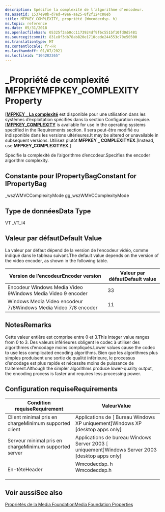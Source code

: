 ```yaml
---
description: Spécifie la complexité de l’algorithme d’encodeur.
ms.assetid: 1537e98b-d7ed-49e6-aa25-8f2f124c88eb
title: MFPKEY_COMPLEXITY, propriété (Wmcodecdsp. h)
ms.topic: reference
ms.date: 05/31/2018
ms.openlocfilehash: 05325f3ab0cc1173924df9f6c551bf10fd0d5481
ms.sourcegitcommit: 831e8f3db78ab820e1710cede244553c70e50500
ms.translationtype: MT
ms.contentlocale: fr-FR
ms.lasthandoff: 01/07/2021
ms.locfileid: "104202365"
---
```

# <a name="mfpkey_complexity-property"></a><span data-ttu-id="e2e1f-103">\_Propriété de complexité MFPKEY</span><span class="sxs-lookup"><span data-stu-id="e2e1f-103">MFPKEY\_COMPLEXITY Property</span></span>

<span data-ttu-id="e2e1f-104">\[[**MFPKEY \_ La complexité**](mfpkey-complexityexproperty.md) est disponible pour une utilisation dans les systèmes d’exploitation spécifiés dans la section Configuration requise.</span><span class="sxs-lookup"><span data-stu-id="e2e1f-104">\[[**MFPKEY\_COMPLEXITY**](mfpkey-complexityexproperty.md) is available for use in the operating systems specified in the Requirements section.</span></span> <span data-ttu-id="e2e1f-105">Il sera peut-être modifié ou indisponible dans les versions ultérieures.</span><span class="sxs-lookup"><span data-stu-id="e2e1f-105">It may be altered or unavailable in subsequent versions.</span></span> <span data-ttu-id="e2e1f-106">Utilisez plutôt **MFPKEY \_ COMPLEXITYEX**.\]</span><span class="sxs-lookup"><span data-stu-id="e2e1f-106">Instead, use **MFPKEY\_COMPLEXITYEX**.\]</span></span>

<span data-ttu-id="e2e1f-107">Spécifie la complexité de l’algorithme d’encodeur.</span><span class="sxs-lookup"><span data-stu-id="e2e1f-107">Specifies the encoder algorithm complexity.</span></span>

## <a name="constant-for-ipropertybag"></a><span data-ttu-id="e2e1f-108">Constante pour IPropertyBag</span><span class="sxs-lookup"><span data-stu-id="e2e1f-108">Constant for IPropertyBag</span></span>

<span data-ttu-id="e2e1f-109">\_wszWMVCComplexityMode g</span><span class="sxs-lookup"><span data-stu-id="e2e1f-109">g\_wszWMVCComplexityMode</span></span>

## <a name="data-type"></a><span data-ttu-id="e2e1f-110">Type de données</span><span class="sxs-lookup"><span data-stu-id="e2e1f-110">Data Type</span></span>

<span data-ttu-id="e2e1f-111">VT \_</span><span class="sxs-lookup"><span data-stu-id="e2e1f-111">VT\_I4</span></span>

## <a name="default-value"></a><span data-ttu-id="e2e1f-112">Valeur par défaut</span><span class="sxs-lookup"><span data-stu-id="e2e1f-112">Default Value</span></span>

<span data-ttu-id="e2e1f-113">La valeur par défaut dépend de la version de l’encodeur vidéo, comme indiqué dans le tableau suivant.</span><span class="sxs-lookup"><span data-stu-id="e2e1f-113">The default value depends on the version of the video encoder, as shown in the following table.</span></span>



| <span data-ttu-id="e2e1f-114">Version de l’encodeur</span><span class="sxs-lookup"><span data-stu-id="e2e1f-114">Encoder version</span></span>                 | <span data-ttu-id="e2e1f-115">Valeur par défaut</span><span class="sxs-lookup"><span data-stu-id="e2e1f-115">Default value</span></span> |
|---------------------------------|---------------|
| <span data-ttu-id="e2e1f-116">Encodeur Windows Media Video 9</span><span class="sxs-lookup"><span data-stu-id="e2e1f-116">Windows Media Video 9 encoder</span></span>   | <span data-ttu-id="e2e1f-117">3</span><span class="sxs-lookup"><span data-stu-id="e2e1f-117">3</span></span>             |
| <span data-ttu-id="e2e1f-118">Windows Media Video encodeur 7/8</span><span class="sxs-lookup"><span data-stu-id="e2e1f-118">Windows Media Video 7/8 encoder</span></span> | <span data-ttu-id="e2e1f-119">1</span><span class="sxs-lookup"><span data-stu-id="e2e1f-119">1</span></span>             |



 

## <a name="remarks"></a><span data-ttu-id="e2e1f-120">Notes</span><span class="sxs-lookup"><span data-stu-id="e2e1f-120">Remarks</span></span>

<span data-ttu-id="e2e1f-121">Cette valeur entière est comprise entre 0 et 3.</span><span class="sxs-lookup"><span data-stu-id="e2e1f-121">This integer value ranges from 0 to 3.</span></span> <span data-ttu-id="e2e1f-122">Des valeurs inférieures obligent le codec à utiliser des algorithmes d’encodage moins compliqués.</span><span class="sxs-lookup"><span data-stu-id="e2e1f-122">Lower values cause the codec to use less complicated encoding algorithms.</span></span> <span data-ttu-id="e2e1f-123">Bien que les algorithmes plus simples produisent une sortie de qualité inférieure, le processus d’encodage est plus rapide et nécessite moins de puissance de traitement.</span><span class="sxs-lookup"><span data-stu-id="e2e1f-123">Although the simpler algorithms produce lower-quality output, the encoding process is faster and requires less processing power.</span></span>

## <a name="requirements"></a><span data-ttu-id="e2e1f-124">Configuration requise</span><span class="sxs-lookup"><span data-stu-id="e2e1f-124">Requirements</span></span>



| <span data-ttu-id="e2e1f-125">Condition requise</span><span class="sxs-lookup"><span data-stu-id="e2e1f-125">Requirement</span></span> | <span data-ttu-id="e2e1f-126">Valeur</span><span class="sxs-lookup"><span data-stu-id="e2e1f-126">Value</span></span> |
|-------------------------------------|-----------------------------------------------------------------------------------------|
| <span data-ttu-id="e2e1f-127">Client minimal pris en charge</span><span class="sxs-lookup"><span data-stu-id="e2e1f-127">Minimum supported client</span></span><br/> | <span data-ttu-id="e2e1f-128">Applications de \[ Bureau Windows XP uniquement\]</span><span class="sxs-lookup"><span data-stu-id="e2e1f-128">Windows XP \[desktop apps only\]</span></span><br/>                                             |
| <span data-ttu-id="e2e1f-129">Serveur minimal pris en charge</span><span class="sxs-lookup"><span data-stu-id="e2e1f-129">Minimum supported server</span></span><br/> | <span data-ttu-id="e2e1f-130">Applications de bureau Windows Server 2003 \[ uniquement\]</span><span class="sxs-lookup"><span data-stu-id="e2e1f-130">Windows Server 2003 \[desktop apps only\]</span></span><br/>                                    |
| <span data-ttu-id="e2e1f-131">En-tête</span><span class="sxs-lookup"><span data-stu-id="e2e1f-131">Header</span></span><br/>                   | <dl> <span data-ttu-id="e2e1f-132"><dt>Wmcodecdsp. h</dt></span><span class="sxs-lookup"><span data-stu-id="e2e1f-132"><dt>Wmcodecdsp.h</dt></span></span> </dl> |



## <a name="see-also"></a><span data-ttu-id="e2e1f-133">Voir aussi</span><span class="sxs-lookup"><span data-stu-id="e2e1f-133">See also</span></span>

<dl> <dt>

[<span data-ttu-id="e2e1f-134">Propriétés de la Media Foundation</span><span class="sxs-lookup"><span data-stu-id="e2e1f-134">Media Foundation Properties</span></span>](media-foundation-properties.md)
</dt> </dl>

 

 




